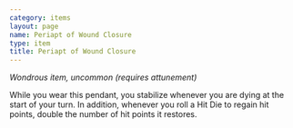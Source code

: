 ```yaml
---
category: items
layout: page
name: Periapt of Wound Closure
type: item
title: Periapt of Wound Closure 
---
```

_Wondrous item, uncommon (requires attunement)_ 

While you wear this pendant, you stabilize whenever you are dying at the start of your turn. In addition, whenever you roll a Hit Die to regain hit points, double the number of hit points it restores. 